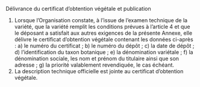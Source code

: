 Délivrance du certificat d’obtention
végétale et publication
1) Lorsque l’Organisation constate, à l’issue de l’examen technique de la variété, que la
variété remplit les conditions prévues à l’article 4 et que le déposant a satisfait aux
autres exigences de la présente Annexe, elle délivre le certificat d’obtention végétale
contenant les données ci-après :
a) le numéro du certificat ;
b) le numéro du dépôt ;
c) la date de dépôt ;
d) l’identification du taxon botanique ;
e) la dénomination variétale ;
f) la dénomination sociale, les nom et prénom du titulaire ainsi que son
adresse ;
g) la priorité valablement revendiquée, le cas échéant.
2) La description technique officielle est jointe au certificat d’obtention végétale.